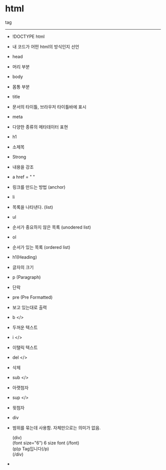 html
================================

tag 

--------------------------------

* !DOCTYPE html  
- 내 코드가 어떤 html의 방식인지 선언

* head           
- 머리 부분

* body           
- 몸통 부분

* title          
- 문서의 타이틀, 브라우저 타이틀바에 표시

* meta           
- 다양한 종류의 메타데이터 표현

* h1             
- 소제목

* Strong        
- 내용을 강조

* a href = " "   
- 링크를 만드는 방법 (anchor)

* li             
- 목록을 나타낸다. (list)

* ul             
- 순서가 중요하지 않은 목록 (unodered list)

* ol             
- 순서가 있는 목록 (ordered list) 

* h1(Heading)    
- 글자의 크기

* p (Paragraph)  
- 단락

* pre (Pre Formatted)
- 보고 있는대로 출력

* b </>
- 두꺼운 텍스트

* i </>
- 이탤릭 텍스트

* del </>
- 삭제
  
* sub </>
- 아랫첨자

* sup </>
- 윗첨자

* div
- 범위를 묶는데 사용함. 자체만으로는 의미가 없음.

    (div)   
		(font size="6") 6 size font (/font)   
		(p)p Tag입니다(/p)   
    (/div)
* 
